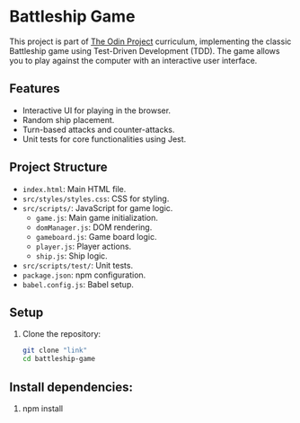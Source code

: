 # Battleship Game

This project is part of [The Odin Project](https://www.theodinproject.com/) curriculum, implementing the classic Battleship game using Test-Driven Development (TDD). The game allows you to play against the computer with an interactive user interface.

## Features

- Interactive UI for playing in the browser.
- Random ship placement.
- Turn-based attacks and counter-attacks.
- Unit tests for core functionalities using Jest.

## Project Structure

- `index.html`: Main HTML file.
- `src/styles/styles.css`: CSS for styling.
- `src/scripts/`: JavaScript for game logic.
  - `game.js`: Main game initialization.
  - `domManager.js`: DOM rendering.
  - `gameboard.js`: Game board logic.
  - `player.js`: Player actions.
  - `ship.js`: Ship logic.
- `src/scripts/test/`: Unit tests.
- `package.json`: npm configuration.
- `babel.config.js`: Babel setup.

## Setup

1. Clone the repository:
   ```bash
   git clone "link"
   cd battleship-game
   ```

## Install dependencies:

1. npm install
